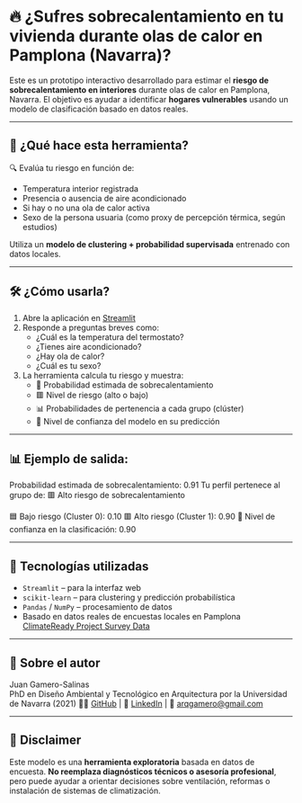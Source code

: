 # 🔥 ¿Sufres sobrecalentamiento en tu vivienda durante olas de calor en Pamplona (Navarra)?

Este es un prototipo interactivo desarrollado para estimar el **riesgo de sobrecalentamiento en interiores** durante olas de calor en Pamplona, Navarra. El objetivo es ayudar a identificar **hogares vulnerables** usando un modelo de clasificación basado en datos reales.

---

## 🧠 ¿Qué hace esta herramienta?

🔍 Evalúa tu riesgo en función de:
- Temperatura interior registrada
- Presencia o ausencia de aire acondicionado
- Si hay o no una ola de calor activa
- Sexo de la persona usuaria (como proxy de percepción térmica, según estudios)
  
Utiliza un **modelo de clustering + probabilidad supervisada** entrenado con datos locales.

---

## 🛠 ¿Cómo usarla?

1. Abre la aplicación en [Streamlit](https://your-app-url.streamlit.app)  
2. Responde a preguntas breves como:
   - ¿Cuál es la temperatura del termostato?
   - ¿Tienes aire acondicionado?
   - ¿Hay ola de calor?
   - ¿Cuál es tu sexo?
3. La herramienta calcula tu riesgo y muestra:
   - 🔴 Probabilidad estimada de sobrecalentamiento
   - 🟥 Nivel de riesgo (alto o bajo)
   - 📊 Probabilidades de pertenencia a cada grupo (clúster)
   - 🧪 Nivel de confianza del modelo en su predicción

---


## 📊 Ejemplo de salida:

Probabilidad estimada de sobrecalentamiento: 0.91
Tu perfil pertenece al grupo de: 🟥 Alto riesgo de sobrecalentamiento

🟦 Bajo riesgo (Cluster 0): 0.10
🟥 Alto riesgo (Cluster 1): 0.90
🔶 Nivel de confianza en la clasificación: 0.90



---

## 🧩 Tecnologías utilizadas

- `Streamlit` – para la interfaz web
- `scikit-learn` – para clustering y predicción probabilística
- `Pandas` / `NumPy` – procesamiento de datos
- Basado en datos reales de encuestas locales en Pamplona [ClimateReady Project Survey Data](https://github.com/juan-gamero-salinas/climateready-survey-pamplona)
  

---

## 📍 Sobre el autor

Juan Gamero-Salinas  
PhD en Diseño Ambiental y Tecnológico en Arquitectura por la Universidad de Navarra (2021)
👨‍💻 [GitHub](https://github.com/juan-gamero-salinas) | 🔗 [LinkedIn](https://www.linkedin.com/in/juangamerosalinas/) | 📧 arqgamero@gmail.com

---

## 🧪 Disclaimer

Este modelo es una **herramienta exploratoria** basada en datos de encuesta. **No reemplaza diagnósticos técnicos o asesoría profesional**, pero puede ayudar a orientar decisiones sobre ventilación, reformas o instalación de sistemas de climatización.

